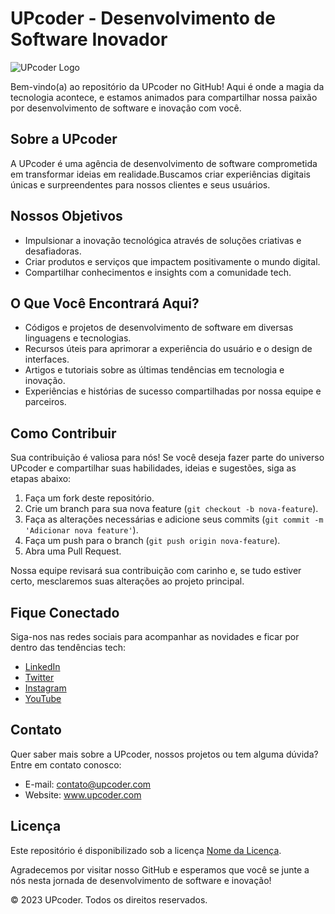 # UPcoder - Desenvolvimento de Software Inovador

![UPcoder Logo](link_para_logo)

Bem-vindo(a) ao repositório da UPcoder no GitHub! Aqui é onde a magia da tecnologia acontece, e estamos animados para compartilhar nossa paixão por desenvolvimento de software e inovação com você.

## Sobre a UPcoder

A UPcoder é uma agência de desenvolvimento de software comprometida em transformar ideias em realidade.Buscamos criar experiências digitais únicas e surpreendentes para nossos clientes e seus usuários.

## Nossos Objetivos

- Impulsionar a inovação tecnológica através de soluções criativas e desafiadoras.
- Criar produtos e serviços que impactem positivamente o mundo digital.
- Compartilhar conhecimentos e insights com a comunidade tech.

## O Que Você Encontrará Aqui?

- Códigos e projetos de desenvolvimento de software em diversas linguagens e tecnologias.
- Recursos úteis para aprimorar a experiência do usuário e o design de interfaces.
- Artigos e tutoriais sobre as últimas tendências em tecnologia e inovação.
- Experiências e histórias de sucesso compartilhadas por nossa equipe e parceiros.

## Como Contribuir

Sua contribuição é valiosa para nós! Se você deseja fazer parte do universo UPcoder e compartilhar suas habilidades, ideias e sugestões, siga as etapas abaixo:

1. Faça um fork deste repositório.
2. Crie um branch para sua nova feature (`git checkout -b nova-feature`).
3. Faça as alterações necessárias e adicione seus commits (`git commit -m 'Adicionar nova feature'`).
4. Faça um push para o branch (`git push origin nova-feature`).
5. Abra uma Pull Request.

Nossa equipe revisará sua contribuição com carinho e, se tudo estiver certo, mesclaremos suas alterações ao projeto principal.

## Fique Conectado

Siga-nos nas redes sociais para acompanhar as novidades e ficar por dentro das tendências tech:

- [LinkedIn](link_para_perfil_LinkedIn)
- [Twitter](link_para_perfil_Twitter)
- [Instagram](link_para_perfil_Instagram)
- [YouTube](link_para_canal_YouTube)

## Contato

Quer saber mais sobre a UPcoder, nossos projetos ou tem alguma dúvida? Entre em contato conosco:

- E-mail: contato@upcoder.com
- Website: www.upcoder.com

## Licença

Este repositório é disponibilizado sob a licença [Nome da Licença](link_para_licenca).

Agradecemos por visitar nosso GitHub e esperamos que você se junte a nós nesta jornada de desenvolvimento de software e inovação!

© 2023 UPcoder. Todos os direitos reservados.
